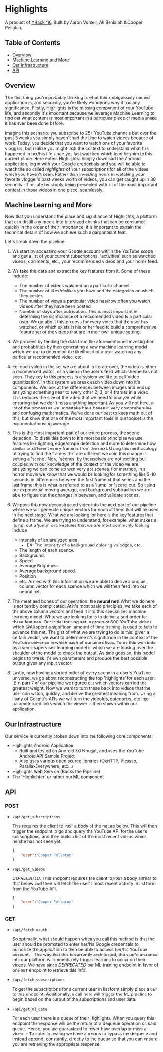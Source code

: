 # Highlights

A product of [YHack '16](http://www.yhack.org/). Built by Aaron Vontell, Ali Benlalah & Cooper Pellaton.

## Table of Contents
- [Overview](#overview)
- [Machine Learning and More](#machine-learning-and-more)
- [Our Infrastructure](#our-infrastructure)
- [API](#api)

## Overview

The first thing you're probably thinking is what this ambiguiously named application is, and secondly, you're likely wondering why it has any significance. Firstly, Highlights is the missing component of your YouTube life, and secondly it's important because we leverage Machine Learning to find out what content is most important in a particular piece of media unlike it has ever been done before.

Imagine this scenario: you subscribe to 25+ YouTube channels but over the past 3 weeks you simply haven't had the time to watch videos because of work. Today, you decide that you want to watch one of your favorite vloggers, but realize you might lack the context to understand what has happened in her/his life since you last watched which lead her/him to this current place. Here enters Highlights. Simply download the Android application, log in with your Google credentials and you will be able to watch the so called *highlights* of your subscriptions for all of the videos which you haven't seen. Rather than investing hours in watching your favorite vlogger's past weeks worth of videos, you can get caught up in 30 seconds - 1 minute by simply being presented with all of the most important content in those videos in one place, seamlessly.

## Machine Learning and More

Now that you understand the place and signifiance of Highlights, a platform that can distill any media into bite sized chunks that can be consumed quickly in the order of their importance, it is important to explain the technical details of how we achieve such a gargantuant feat.

Let's break down the pipeline.

1. We start by accessing your Google account within the YouTube scope and get a list of your current subscriptions, 'activities' such as watched videos, comments, etc., your recommended videos and your home feed.

2. We take this data and extract the key features from it. Some of these include:
    - The number of videos watched on a particular channel.
    - The number of likes/dislikes you have and the categories on which they center.
    - The number of views a particular video has/how often you watch videos after they have been posted.
    - Number of days after publication. This is most important in determing the signficiance of a reccomended video to a particular user.
    We go about this process for every video that the user has watched, or which exists in his or her feed to build a comprehensive feature set of the videos that are in their own unique setting.

3. We proceed by feeding the data from the aforementioned investigation and probabilities by then generating a new machine learning model which we use to determine the likelihood of a user watching any particular reccomended video, etc.

4. For each video in the set we are about to iterate over, the video is either a recomended watch, or a video in the user's feed which she/he has not seen. They key to this process is a system we like to call 'video quanitization'. In this system we break each video down into it's components. We look at the differences between images and end up analyzing something near to every other 2, 3, or 4 frames in a video. This reduces the size of the video that we need to analyze while ensuring that we don't miss anything important. As you will not here, a lot of the processes we undertake have bases in very comprehensive and confusing mathematics. We've done our best to keep math out of this, but know that one of the most important tools in our toolset is the exponential moving average.

5. This is the most important part of our entire process, the scene detection. To distill this down to it's most basic principles we use features like lighting, edge/shape detection and more to determine how similar or different every frame is from the next. Using this methodology of trying to find the frames that are different we coin this change in setting a 'scene'. Now, 'scenes' by themselves are not exciting but coupled with our knowledge of the context of the video we are analyzing we can come up with very apt scenes. For instance, in a horror movie we know that we would be looking for something like 5-10 seconds in differences between the first frame of that series and the last frame; this is what is referred to as a 'jump' or 'scare' cut. So using our exponential moving average, and background subtraction we are able to figure out the changes in between, and validate scenes.

6. We pass this now deconstructed video into the next part of our pipeline where we will generate unique vectors for each of them that will be used in the next stage. What we are looking for here is the key features that define a frame. We are trying to understand, for example, what makes a 'jump' cut a 'jump' cut. Features that we are most commonly looking include 
    - Intensity of an analyzed area.
        - EX: The intensity of a background coloring vs edges, etc.
    - The length of each scence.
    - Background.
    - Speed.
    - Average Brightness
    - Average background speed.
    - Position
    - etc.
Armed with this information we are able to derive a unqiue column vector for each scence which we will then feed into our neural net.

7. The meat and bones of our operation: the **neural net**! What we do here is not terribly complicated. At it's most basic principles, we take each of the above column vectors and feed it into this specialized machine learning model. What we are looking for is to derive a sort order for these features. Our initial training set, a group of 600 YouTube videos which @Ali spent a significant amount of time training, is used to help to advance this net. The gist of what we are trying to do is this: given a certain vector, we want to determine it's signifiance in the context of the YouTube univerise in which each of our users lives. To do this we abide by a semi-supervised learning model in which we are looking over the shoulder of the model to check the output. As time goes on, this model begins to tweak it's own parameters and produce the best possible output given any input vector.

8. Lastly, now having a sorted order of every scene in a user's YouTube universe, we go about reconstructing the top 'highlights' for each user. IE in part 7 of our pipeline we figured out which vectors carried the greatest weight. Now we want to turn these back into videos that the user can watch, quickly, and derive the greatest meaning from. Using a litany of Google's APIs we will turn the videoIds, categories, etc into parameterized links which the viewer is then shown within our application.

## Our Infrastructure

Our service is currently broken down into the following core components:

- Highlights Android Application
    - Built and tested on Android 7.0 Nougat, and uses the YouTube Android API Sample Project
    - Also uses various open source libraries (OkHTTP, Picasso, ParallaxEverywhere, etc...)
- Highlights Web Service (Backs the Pipeline)
- The 'Highlighter' or rather our ML component


## API

### POST

- `/api/get_subscriptions`

    This requires the client to `POST` a body of the nature below. This will then trigger the endpoint to go and query the YouTube API for the user's subscriptions, and then build a list of the most recent videos which he/she has not seen yet.
    ```json
    {
        "user":"Cooper Pellaton"
    }
    ```

- `/api/get_videos`

    *DEPRECATED*. This endpoint requires the client to `POST` a body similar to that below and then will fetch the user's most recent activity in list form from the YouTube API.
    ```json
    {
        "user":"Cooper Pellaton"
    }
    ```

### GET

-  `/api/fetch_oauth`

    So optimally, what should happen when you call this method is that the user should be prompted to enter her/his Google credentials to authorize the application to then be able to access her/his YouTube account. 
        - The way that this is currently architected, the user's entrance into our platform will immediately trigger learning to occur on their videos. We have since *DEPRECATED* our ML training endpoint in favor of one `GET` endpoint to retrieve this info.

-   `/api/fetch_subscriptions`

    To get the subscriptions for a current user in list form simply place a `GET` to this endpoint. Additionally, a call here will trigger the ML pipeline to begin based on the output of the subscriptions and user data.

-   `/api/get_ml_data`

    For each user there is a queue of their Highlights. When you query this endpoint the response will be the return of a dequeue operation on said queue. Hence, you are guaranteed to never have overlap or miss a video.
        - To note: in testing we have a means to bypass the dequeue and instead append, constantly, directly to the queue so that you can ensure you are retrieving the appropriate response.
